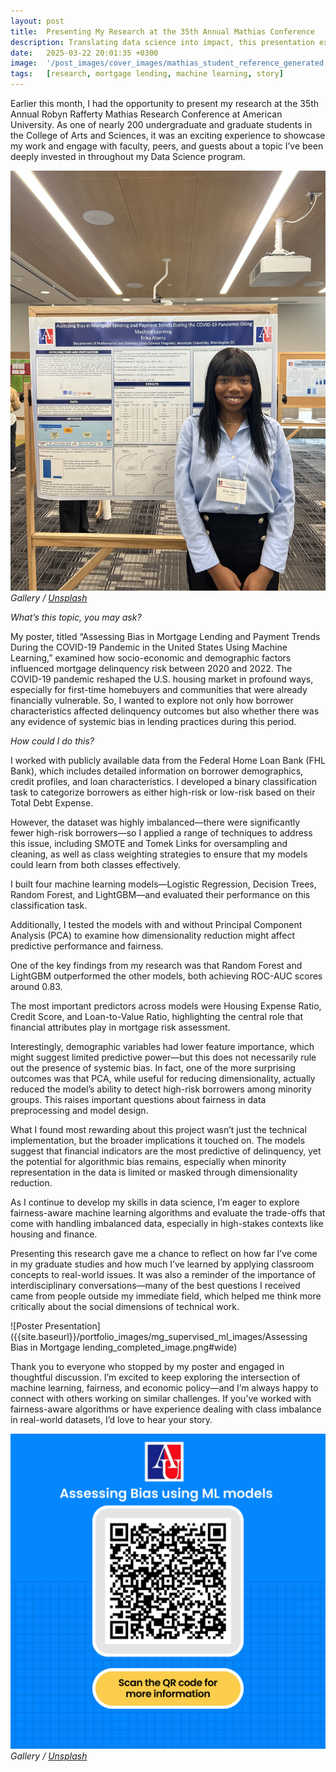 ```yaml
---
layout: post
title:  Presenting My Research at the 35th Annual Mathias Conference
description: Translating data science into impact, this presentation explored bias in mortgage lending during the COVID-19 pandemic through machine learning. From tackling class imbalance to evaluating model fairness, the project highlighted how technical rigor and social relevance intersect. Engaging with a vibrant academic community, the experience sharpened my communication skills and reinforced the power of data-driven storytelling.
date:   2025-03-22 20:01:35 +0300
image:  '/post_images/cover_images/mathias_student_reference_generated.png'
tags:   [research, mortgage lending, machine learning, story]
---
```


Earlier this month, I had the opportunity to present my research at the 35th Annual Robyn Rafferty Mathias Research Conference at American University. As one of nearly 200 undergraduate and graduate students in the College of Arts and Sciences, it was an exciting experience to showcase my work and engage with faculty, peers, and guests about a topic I’ve been deeply invested in throughout my Data Science program.

<div class="gallery-box">
  <div class="gallery">
    <img src="/post_images/mathias_conference/mathias_solo_shot.jpeg" loading="lazy">
  </div>
  <em>Gallery / <a href="https://unsplash.com/" target="_blank">Unsplash</a></em>
</div>

*What’s this topic, you may ask?*

My poster, titled “Assessing Bias in Mortgage Lending and Payment Trends During the COVID-19 Pandemic in the United States Using Machine Learning,” examined how socio-economic and demographic factors influenced mortgage delinquency risk between 2020 and 2022.
The COVID-19 pandemic reshaped the U.S. housing market in profound ways, especially for first-time homebuyers and communities that were already financially vulnerable. So, I wanted to explore not only how borrower characteristics affected delinquency outcomes but also whether there was any evidence of systemic bias in lending practices during this period.

*How could I do this?*

I worked with publicly available data from the Federal Home Loan Bank (FHL Bank), which includes detailed information on borrower demographics, credit profiles, and loan characteristics. I developed a binary classification task to categorize borrowers as either high-risk or low-risk based on their Total Debt Expense. 

However, the dataset was highly imbalanced—there were significantly fewer high-risk borrowers—so I applied a range of techniques to address this issue, including SMOTE and Tomek Links for oversampling and cleaning, as well as class weighting strategies to ensure that my models could learn from both classes effectively.

I built four machine learning models—Logistic Regression, Decision Trees, Random Forest, and LightGBM—and evaluated their performance on this classification task.

Additionally, I tested the models with and without Principal Component Analysis (PCA) to examine how dimensionality reduction might affect predictive performance and fairness.

One of the key findings from my research was that Random Forest and LightGBM outperformed the other models, both achieving ROC-AUC scores around 0.83. 

The most important predictors across models were Housing Expense Ratio, Credit Score, and Loan-to-Value Ratio, highlighting the central role that financial attributes play in mortgage risk assessment. 

Interestingly, demographic variables had lower feature importance, which might suggest limited predictive power—but this does not necessarily rule out the presence of systemic bias. In fact, one of the more surprising outcomes was that PCA, while useful for reducing dimensionality, actually reduced the model’s ability to detect high-risk borrowers among minority groups. This raises important questions about fairness in data preprocessing and model design.

What I found most rewarding about this project wasn’t just the technical implementation, but the broader implications it touched on. The models suggest that financial indicators are the most predictive of delinquency, yet the potential for algorithmic bias remains, especially when minority representation in the data is limited or masked through dimensionality reduction. 

As I continue to develop my skills in data science, I’m eager to explore fairness-aware machine learning algorithms and evaluate the trade-offs that come with handling imbalanced data, especially in high-stakes contexts like housing and finance.

Presenting this research gave me a chance to reflect on how far I’ve come in my graduate studies and how much I’ve learned by applying classroom concepts to real-world issues. It was also a reminder of the importance of interdisciplinary conversations—many of the best questions I received came from people outside my immediate field, which helped me think more critically about the social dimensions of technical work.

![Poster Presentation]({{site.baseurl}}/portfolio_images/mg_supervised_ml_images/Assessing Bias in Mortgage lending_completed_image.png#wide)

Thank you to everyone who stopped by my poster and engaged in thoughtful discussion. I’m excited to keep exploring the intersection of machine learning, fairness, and economic policy—and I’m always happy to connect with others working on similar challenges. If you’ve worked with fairness-aware algorithms or have experience dealing with class imbalance in real-world datasets, I’d love to hear your story.

<div class="gallery-box">
  <div class="gallery">
    <img src="/post_images/mathias_conference/Blue and Yellow Simple Information Scan Code Instagram Post.png" loading="lazy">
  </div>
  <em>Gallery / <a href="https://unsplash.com/" target="_blank">Unsplash</a></em>
</div>